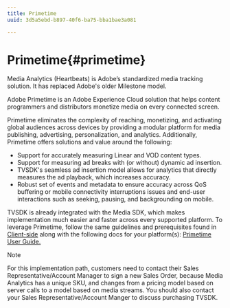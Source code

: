 ```yaml
---
title: Primetime
uuid: 3d5a5ebd-b897-40f6-ba75-bba1bae3a081

---
```


# Primetime{#primetime}

Media Analytics (Heartbeats) is Adobe’s standardized media tracking solution. It has replaced Adobe's older Milestone model.

Adobe Primetime is an Adobe Experience Cloud solution that helps content programmers and distributors monetize media on every connected screen.

Primetime eliminates the complexity of reaching, monetizing, and activating global audiences across devices by providing a modular platform for media publishing, advertising, personalization, and analytics. Additionally, Primetime offers solutions and value around the following:

* Support for accurately measuring Linear and VOD content types. 
* Support for measuring ad breaks with (or without) dynamic ad insertion. 
* TVSDK's seamless ad insertion model allows for analytics that directly measures the ad playback, which increases accuracy. 
* Robust set of events and metadata to ensure accuracy across QoS buffering or mobile connectivity interruptions issues and end-user interactions such as seeking, pausing, and backgrounding on mobile. 
<!--
* Integrated support for Nielsen DTVR (linear) with ID3 metadata and DCR with CMS metadata.
-->

TVSDK is already integrated with the Media SDK, which makes implementation much easier and faster across every supported platform. <!--Primetime also supports the partnership with Nielsen.--> To leverage Primetime, follow the same guidelines and prerequisites found in [Client-side](/help/intro-to-ava/implementation-paths/client-side-path.md) along with the following docs for your platform(s): [Primetime User Guide.](https://helpx.adobe.com/primetime/user-guide.html)

>[!NOTE]
>
>For this implementation path, customers need to contact their Sales Representative/Account Manager to sign a new Sales Order, because Media Analytics has a unique SKU, and changes from a pricing model based on server calls to a model based on media streams. You should also contact your Sales Representative/Account Manger to discuss purchasing TVSDK.
